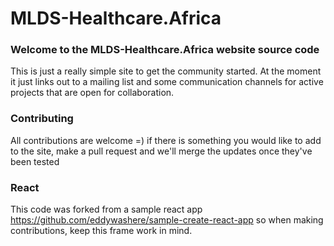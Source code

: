 # MLDS-Healthcare.Africa 
### Welcome to the MLDS-Healthcare.Africa website source code 

This is just a really simple site to get the community started. At the moment it just links out to a mailing list and some communication channels for active projects that are open for collaboration. 

### Contributing 
All contributions are welcome =) if there is something you would like to add to the site, make a pull request and we'll merge the updates once they've been tested 

### React
This code was forked from a sample react app https://github.com/eddywashere/sample-create-react-app so when making contributions, keep this frame work in mind. 

